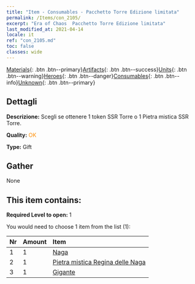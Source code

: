 ```yaml
---
title: "Item - Consumables - Pacchetto Torre Edizione limitata"
permalink: /Items/con_2105/
excerpt: "Era of Chaos  Pacchetto Torre Edizione limitata"
last_modified_at: 2021-04-14
locale: it
ref: "con_2105.md"
toc: false
classes: wide
---
```

 [Materials](/it/Items/){: .btn .btn--primary}[Artifacts](/it/Items/Artifacts/){: .btn .btn--success}[Units](/it/Items/Units/){: .btn .btn--warning}[Heroes](/it/Items/Heroes/){: .btn .btn--danger}[Consumables](/it/Items/Consumables/){: .btn .btn--info}[Unknown](/it/Items/Unknown/){: .btn .btn--primary}

## Dettagli
 **Descrizione:** Scegli se ottenere 1 token SSR Torre o 1 Pietra mistica SSR Torre.

 **Quality:** <span style="color: #FF8C00">OK</span>

 **Type:** Gift

## Gather

  None

## This item contains:

 **Required Level to open:** 1

 You would need to choose 1 item from the list (1):

  | Nr | Amount |     Item    |
  |:---|:-------|:------------|
  | 1 | 1 | [Naga](/it/Items/unt_240/) | 
  | 2 | 1 | [Pietra mistica Regina delle Naga](/it/Items/unt_325/) | 
  | 3 | 1 | [Gigante](/it/Items/unt_241/) | 
